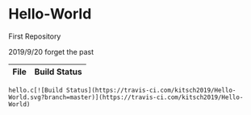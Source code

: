 # Hello-World
First Repository

2019/9/20 forget the past 

File|Build Status
---|---
    hello.c[![Build Status](https://travis-ci.com/kitsch2019/Hello-World.svg?branch=master)](https://travis-ci.com/kitsch2019/Hello-World)
